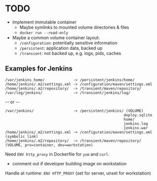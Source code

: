 TODO
====

* Implement immutable container
  * Maybe symlinks to mounted volume directories & files
  * `docker run --read-only`
* Maybe a common volume container layout:
  * `/configuration`: potentially sensitive information
  * `/persistent`: application data, backed up
  * `/transient`: not backed up, e.g. logs, pids, caches

Examples for Jenkins
--------------------
    /var/jenkins_home/             -> /persistent/jenkins/home/
    /home/jenkins/.m2/settings.xml -> /configuration/maven/settings.xml
    /home/jenkins/.m2/repository/  -> /transient/maven/repository/
    /var/log/jenkins/              -> /transient/jenkins/log/

-- or --

    /var/jenkins/                  -> /persistent/jenkins/ (VOLUME)
                                                          deploy.sqlite
                                                          home/
                                                          jenkins.log
                                                          jenkins.war
    /home/jenkins/.m2/settings.xml -> /configuration/maven/settings.xml (symbolic link)
    /home/jenkins/.m2/repository/  -> /transient/maven/repository/ (VOLUME, pro=container, dev=workstation)

Need `ENV http_proxy` in Dockerfile for `yum` and `curl`.

* comment out if developer building image on workstation

Handle at runtime: `ENV HTTP_PROXY` (set for server, unset for workstation)
